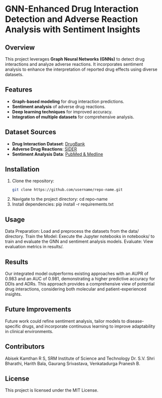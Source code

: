 # GNN-Enhanced Drug Interaction Detection and Adverse Reaction Analysis with Sentiment Insights

## Overview
This project leverages **Graph Neural Networks (GNNs)** to detect drug interactions and analyze adverse reactions. It incorporates sentiment analysis to enhance the interpretation of reported drug effects using diverse datasets.

## Features
- **Graph-based modeling** for drug interaction predictions.
- **Sentiment analysis** of adverse drug reactions.
- **Deep learning techniques** for improved accuracy.
- **Integration of multiple datasets** for comprehensive analysis.

## Dataset Sources
- **Drug Interaction Dataset**: [DrugBank](https://www.drugbank.ca/)
- **Adverse Drug Reactions**: [SIDER](http://sideeffects.embl.de/)
- **Sentiment Analysis Data**: [PubMed & Medline](https://www.ncbi.nlm.nih.gov/)   

## Installation
1. Clone the repository:
   ```bash
   git clone https://github.com/username/repo-name.git
2. Navigate to the project directory:
    cd repo-name
3. Install dependencies:
    pip install -r requirements.txt
## Usage
Data Preparation: Load and preprocess the datasets from the data/ directory.
Train the Model: Execute the Jupyter notebooks in notebooks/ to train and evaluate the GNN and sentiment analysis models.
Evaluate: View evaluation metrics in results/.
## Results
Our integrated model outperforms existing approaches with an AUPR of 0.983 and an AUC of 0.981, demonstrating a higher predictive accuracy for DDIs and ADRs. This approach provides a comprehensive view of potential drug interactions, considering both molecular and patient-experienced insights.

## Future Improvements
Future work could refine sentiment analysis, tailor models to disease-specific drugs, and incorporate continuous learning to improve adaptability in clinical environments.

## Contributors
Abisek Kamthan R S, SRM Institute of Science and Technology
Dr. S.V. Shri Bharathi, Harith Bala, Gaurang Srivastava, Venkatadurga Pranesh B.
## License
This project is licensed under the MIT License.
